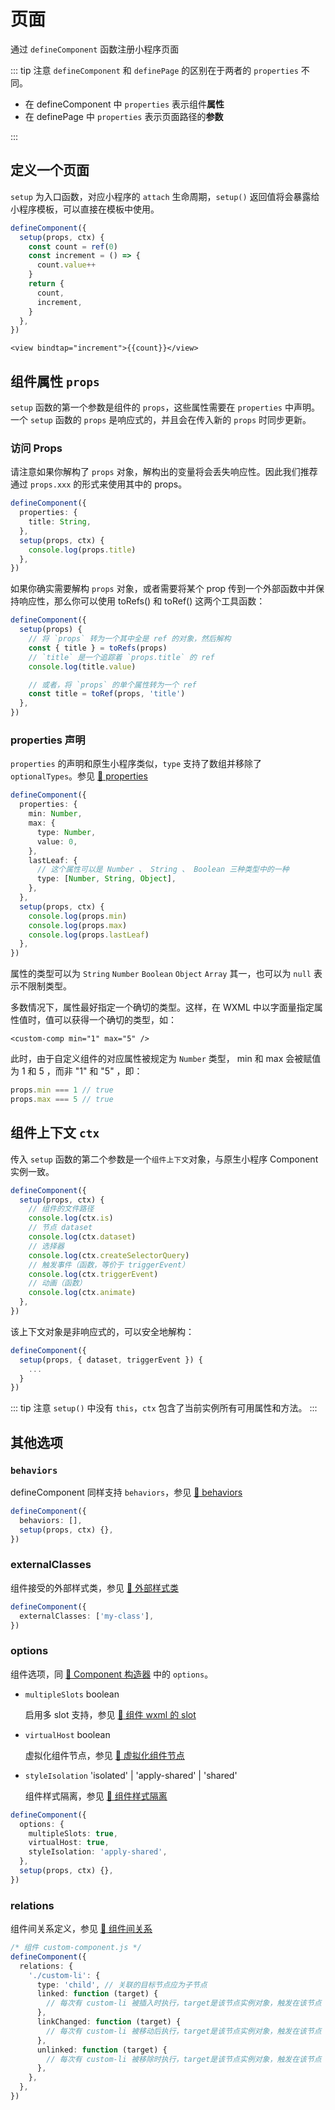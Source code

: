 # 页面

通过 `defineComponent` 函数注册小程序页面

::: tip 注意
`defineComponent` 和 `definePage` 的区别在于两者的 `properties` 不同。

- 在 defineComponent 中 `properties` 表示组件**属性**
- 在 definePage 中 `properties` 表示页面路径的**参数**

:::

## 定义一个页面

`setup` 为入口函数，对应小程序的 `attach` 生命周期，`setup()` 返回值将会暴露给小程序模板，可以直接在模板中使用。

```ts
defineComponent({
  setup(props, ctx) {
    const count = ref(0)
    const increment = () => {
      count.value++
    }
    return {
      count,
      increment,
    }
  },
})
```

```vue-html
<view bindtap="increment">{{count}}</view>
```

## 组件属性 `props`

`setup` 函数的第一个参数是组件的 `props`，这些属性需要在 `properties` 中声明。一个 `setup` 函数的 `props` 是响应式的，并且会在传入新的 `props` 时同步更新。

### 访问 Props

请注意如果你解构了 `props` 对象，解构出的变量将会丢失响应性。因此我们推荐通过 `props.xxx` 的形式来使用其中的 props。

```ts
defineComponent({
  properties: {
    title: String,
  },
  setup(props, ctx) {
    console.log(props.title)
  },
})
```

如果你确实需要解构 `props` 对象，或者需要将某个 prop 传到一个外部函数中并保持响应性，那么你可以使用 toRefs() 和 toRef() 这两个工具函数：

```ts
defineComponent({
  setup(props) {
    // 将 `props` 转为一个其中全是 ref 的对象，然后解构
    const { title } = toRefs(props)
    // `title` 是一个追踪着 `props.title` 的 ref
    console.log(title.value)

    // 或者，将 `props` 的单个属性转为一个 ref
    const title = toRef(props, 'title')
  },
})
```

### properties 声明

`properties` 的声明和原生小程序类似，`type` 支持了数组并移除了 `optionalTypes`。参见 [:link: properties](https://developers.weixin.qq.com/miniprogram/dev/reference/api/Component.html#properties-%E5%AE%9A%E4%B9%89)

```ts
defineComponent({
  properties: {
    min: Number,
    max: {
      type: Number,
      value: 0,
    },
    lastLeaf: {
      // 这个属性可以是 Number 、 String 、 Boolean 三种类型中的一种
      type: [Number, String, Object],
    },
  },
  setup(props, ctx) {
    console.log(props.min)
    console.log(props.max)
    console.log(props.lastLeaf)
  },
})
```

属性的类型可以为 `String` `Number` `Boolean` `Object` `Array` 其一，也可以为 `null` 表示不限制类型。

多数情况下，属性最好指定一个确切的类型。这样，在 WXML 中以字面量指定属性值时，值可以获得一个确切的类型，如：

```vue-html
<custom-comp min="1" max="5" />
```

此时，由于自定义组件的对应属性被规定为 `Number` 类型， min 和 max 会被赋值为 1 和 5 ，而非 "1" 和 "5" ，即：

```ts
props.min === 1 // true
props.max === 5 // true
```

## 组件上下文 `ctx`

传入 `setup` 函数的第二个参数是一个`组件上下文`对象，与原生小程序 Component 实例一致。

```ts
defineComponent({
  setup(props, ctx) {
    // 组件的文件路径
    console.log(ctx.is)
    // 节点 dataset
    console.log(ctx.dataset)
    // 选择器
    console.log(ctx.createSelectorQuery)
    // 触发事件（函数，等价于 triggerEvent）
    console.log(ctx.triggerEvent)
    // 动画（函数）
    console.log(ctx.animate)
  },
})
```

该上下文对象是非响应式的，可以安全地解构：

```ts
defineComponent({
  setup(props, { dataset, triggerEvent }) {
    ...
  }
})
```

::: tip 注意
`setup()` 中没有 `this`，`ctx` 包含了当前实例所有可用属性和方法。
:::

## 其他选项

### `behaviors`

defineComponent 同样支持 `behaviors`，参见 [:link: behaviors](https://developers.weixin.qq.com/miniprogram/dev/framework/custom-component/behaviors.html)

```ts
defineComponent({
  behaviors: [],
  setup(props, ctx) {},
})
```

### externalClasses

组件接受的外部样式类，参见 [:link: 外部样式类](https://developers.weixin.qq.com/miniprogram/dev/framework/custom-component/wxml-wxss.html#%E5%A4%96%E9%83%A8%E6%A0%B7%E5%BC%8F%E7%B1%BB)

```ts
defineComponent({
  externalClasses: ['my-class'],
})
```

### options

组件选项，同 [:link: Component 构造器](https://developers.weixin.qq.com/miniprogram/dev/reference/api/Component.html) 中的 `options`。

- `multipleSlots` boolean

  启用多 slot 支持，参见 [:link: 组件 wxml 的 slot](https://developers.weixin.qq.com/miniprogram/dev/framework/custom-component/wxml-wxss.html#%E7%BB%84%E4%BB%B6-wxml-%E7%9A%84-slot)

- `virtualHost` boolean

  虚拟化组件节点，参见 [:link: 虚拟化组件节点](https://developers.weixin.qq.com/miniprogram/dev/framework/custom-component/wxml-wxss.html#%E8%99%9A%E6%8B%9F%E5%8C%96%E7%BB%84%E4%BB%B6%E8%8A%82%E7%82%B9)

- `styleIsolation` 'isolated' | 'apply-shared' | 'shared'

  组件样式隔离，参见 [:link: 组件样式隔离](https://developers.weixin.qq.com/miniprogram/dev/framework/custom-component/wxml-wxss.html#%E7%BB%84%E4%BB%B6%E6%A0%B7%E5%BC%8F%E9%9A%94%E7%A6%BB)

```ts
defineComponent({
  options: {
    multipleSlots: true,
    virtualHost: true,
    styleIsolation: 'apply-shared',
  },
  setup(props, ctx) {},
})
```

### relations

组件间关系定义，参见 [:link: 组件间关系](https://developers.weixin.qq.com/miniprogram/dev/framework/custom-component/relations.html)

```ts
/* 组件 custom-component.js */
defineComponent({
  relations: {
    './custom-li': {
      type: 'child', // 关联的目标节点应为子节点
      linked: function (target) {
        // 每次有 custom-li 被插入时执行，target是该节点实例对象，触发在该节点 attached 生命周期之后
      },
      linkChanged: function (target) {
        // 每次有 custom-li 被移动后执行，target是该节点实例对象，触发在该节点 moved 生命周期之后
      },
      unlinked: function (target) {
        // 每次有 custom-li 被移除时执行，target是该节点实例对象，触发在该节点 detached 生命周期之后
      },
    },
  },
})
```
